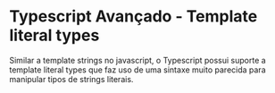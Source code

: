 # Typescript Avançado - Template literal types

Similar a template strings no javascript, o Typescript possui suporte a template literal types que faz uso de uma sintaxe muito parecida para manipular tipos de strings literais.
